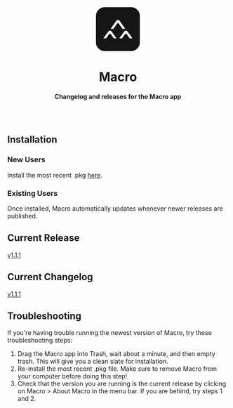 <div align="center">
	<img src="assets/img/macro.png" width="100" height="100">
	<h1>Macro</h1>
	<p>
		<b>Changelog and releases for the Macro app</b>
	</p>
	<br>
	<br>
</div>

## Installation

### New Users

Install the most recent .pkg [here](https://drive.google.com/drive/folders/10qBkn-xSk6x2sfn3U6E2gRyIsmAr3ZO6?usp=sharing).

### Existing Users

Once installed, Macro automatically updates whenever newer releases are published.

## Current Release

[v1.1.1](https://github.com/macrohq/changelog/releases/tag/v1.1.1)

## Current Changelog

[v1.1.1](https://github.com/macrohq/changelog/blob/master/versions/v1/1.1.1/changelog.md)

## Troubleshooting

If you're having trouble running the newest version of Macro, try these troubleshooting steps:

 1. Drag the Macro app into Trash, wait about a minute, and then empty trash. This will give you a clean slate for installation.
 2. Re-install the most recent .pkg file. Make sure to remove Macro from your computer before doing this step!
 3. Check that the version you are running is the current release by clicking on Macro > About Macro in the menu bar. If you are behind, try steps 1 and 2.
